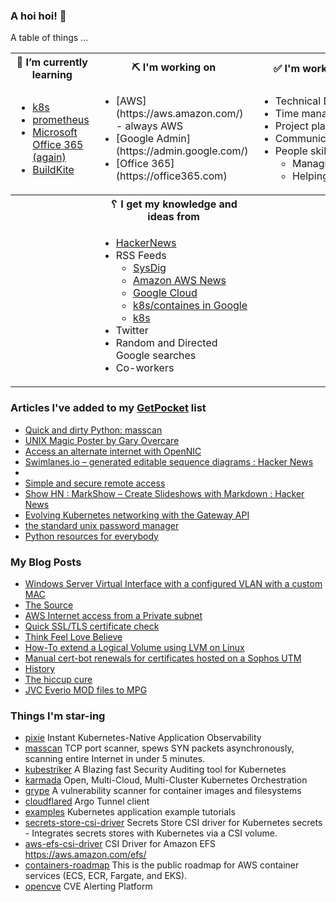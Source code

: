 ### A hoi hoi! 👋

A table of things ...

<table>
    <tr>
        <th>🌱 I’m currently learning</th>
        <th>⛏ I'm working on</th>
        <th>✅ I'm working to improve on</th>
    </tr>
    <tr>
        <td>
            <ul>
                <li><a href="https://kubernetes.io/">k8s</a></li>
                <li><a href="https://prometheus.io/">prometheus</a></li>
                <li><a href="https://office365.com">Microsoft Office 365 (again)</a></li>
                <li><a href="https://buildkite.com">BuildKite</a></li>
            </ul>
        </td>
        <td>
            <ul>
                <li>[AWS](https://aws.amazon.com/) - always AWS</li>
                <li>[Google Admin](https://admin.google.com/)</li>
                <li>[Office 365](https://office365.com)</li>
            </ul>
        </td>
        <td>
            <ul>
                <li>Technical Documentation</li>
                <li>Time management</li>
                <li>Project planning</li
                ><li>Communication</li>
                <li>People skills<ul>
                <li>Managing</li>
                <li>Helping/mentoring/coaching</li>
            </ul>
        </td>
    </tr>
    <tr>
        <th>&nbsp;</th>
        <th>␦ I get my knowledge and ideas from</th>
        <th>&nbsp;</th>
    </tr>
    <tr>
        <td>&nbsp;</td>
        <td>
            <ul>
                <li><a href="https://news.ycombinator.com/">HackerNews</a></li>
                <li>
                    RSS Feeds
                    <ul>
                        <li><a href="http://fetchrss.com/rss/5b4e9e358a93f8cc058b4567960404014.xml">SysDig</a></li>
                        <li><a href="https://aws.amazon.com/new/feed/">Amazon AWS News</a></li>
                        <li><a href="https://cloudblog.withgoogle.com/rss/">Google Cloud</a></li>
                        <li><a href="https://cloudblog.withgoogle.com/products/containers-kubernetes/rss/">k8s/containes in Google</a></li>
                        <li><a href="https://kubernetes.io/feed.xml">k8s</a></li>
                    </ul>
                </li>
                <li>Twitter</li>
                <li>Random and Directed Google searches</li>
                <li>Co-workers</li>
            </ul>
        </td>
        <td>&nbsp;</td>
    </tr>
</table>

### Articles I've added to my [GetPocket](https://getpocket.com/) list

* [Quick and dirty Python: masscan](https://isc.sans.edu/forums/diary/Quick+and+dirty+Python+masscan/27384/)
* [UNIX Magic Poster by Gary Overcare](https://archive.org/details/unix-magic-poster-gary-overcare-1)
* [Access an alternate internet with OpenNIC](https://opensource.com/article/21/4/opennic-internet)
* [Swimlanes.io – generated editable sequence diagrams : Hacker News](http://news.ycombinator.com/item?id=26956728)
* [](https://github.com/karmada-io/karmada)
* [Simple and secure remote access](https://www.boundaryproject.io/)
* [Show HN : MarkShow – Create Slideshows with Markdown : Hacker News](https://news.ycombinator.com/item?id=26931098)
* [Evolving Kubernetes networking with the Gateway API](https://kubernetes.io/blog/2021/04/22/evolving-kubernetes-networking-with-the-gateway-api/)
* [the standard unix password manager](https://www.passwordstore.org/)
* [Python resources for everybody](https://learnbyexample.github.io/py_resources/)

### My Blog Posts

* [Windows Server Virtual Interface with a configured VLAN with a custom MAC](https://pgmac.net.au/technology/2019/12/23/windows-vlan.html)
* [The Source](https://pgmac.net.au/technology/2019/02/25/the-source.html)
* [AWS Internet access from a Private subnet](https://pgmac.net.au/technology/2018/09/03/aws-internet-private-subnets.html)
* [Quick SSL/TLS certificate check](https://pgmac.net.au/technology/2018/04/09/ssl-tls-check.html)
* [Think Feel Love Believe](https://pgmac.net.au/family/2017/11/03/think-feel-love-believe.html)
* [How-To extend a Logical Volume using LVM on Linux](https://pgmac.net.au/technology/2017/11/02/lmv-extend.html)
* [Manual cert-bot renewals for certificates hosted on a Sophos UTM](https://pgmac.net.au/technology/2017/08/30/cert-bot-renewal-sophos-utm.html)
* [History](https://pgmac.net.au/language/2017/08/19/history.html)
* [The hiccup cure](https://pgmac.net.au/no%20laughing%20matter/2017/05/28/the-hiccup-cure.html)
* [JVC Everio MOD files to MPG](https://pgmac.net.au/technology/2015/03/18/jvc-everio-mod-to-mpg.html)

### Things I'm star-ing

* [pixie](https://github.com/pixie-labs/pixie)
  Instant Kubernetes-Native Application Observability
* [masscan](https://github.com/robertdavidgraham/masscan)
  TCP port scanner, spews SYN packets asynchronously, scanning entire Internet in under 5 minutes.
* [kubestriker](https://github.com/vchinnipilli/kubestriker)
  A Blazing fast Security Auditing tool for Kubernetes
* [karmada](https://github.com/karmada-io/karmada)
  Open, Multi-Cloud, Multi-Cluster Kubernetes Orchestration
* [grype](https://github.com/anchore/grype)
  A vulnerability scanner for container images and filesystems
* [cloudflared](https://github.com/cloudflare/cloudflared)
  Argo Tunnel client
* [examples](https://github.com/kubernetes/examples)
  Kubernetes application example tutorials
* [secrets-store-csi-driver](https://github.com/kubernetes-sigs/secrets-store-csi-driver)
  Secrets Store CSI driver for Kubernetes secrets - Integrates secrets stores with Kubernetes via a CSI volume.  
* [aws-efs-csi-driver](https://github.com/kubernetes-sigs/aws-efs-csi-driver)
  CSI Driver for Amazon EFS https://aws.amazon.com/efs/
* [containers-roadmap](https://github.com/aws/containers-roadmap)
  This is the public roadmap for AWS container services (ECS, ECR, Fargate, and EKS). 
* [opencve](https://github.com/opencve/opencve)
  CVE Alerting Platform
